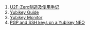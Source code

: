 1. [U2F-Zero制造及使用手记](http://scateu.me/2016/11/30/u2f-zero.html)
2. [Yubikey Guide](https://github.com/drduh/YubiKey-Guide)
3. [Yubikey Monitor](https://sourceforge.net/projects/yubimonistd-gt/)
4. [PGP and SSH keys on a Yubikey NEO](https://www.esev.com/blog/post/2015-01-pgp-ssh-key-on-yubikey-neo/)
